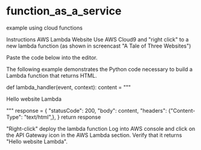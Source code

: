 # function_as_a_service
example using cloud functions

Instructions AWS Lambda Website
Use AWS Cloud9 and "right click" to a new lambda function (as shown in screencast "A Tale of Three Websites")

Paste the code below into the editor.

The following example demonstrates the Python code necessary to build a Lambda function that returns HTML.

def lambda_handler(event, context):
    content = """
    <html>
    <p> Hello website Lambda </p>
    </html>
    """
    response = {
        "statusCode": 200,
        "body": content,
        "headers": {"Content-Type": "text/html",},
    }
    return response
    
"Right-click" deploy the lambda function
Log into AWS console and click on the API Gateway icon in the AWS Lambda section. Verify that it returns "Hello website Lambda".
